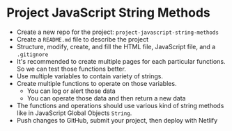# Project JavaScript String Methods

- Create a new repo for the project: `project-javascript-string-methods`
- Create a `README.md` file to describe the project
- Structure, modify, create, and fill the HTML file, JavaScript file, and a `.gitignore`
- It's recommended to create multiple pages for each particular functions. So we can test those functions better.
- Use multiple variables to contain variety of strings.
- Create multiple functions to operate on those variables.
  - You can log or alert those data
  - You can operate those data and then return a new data
- The functions and operations should use various kind of string methods like in JavaScript Global Objects `String`.
- Push changes to GitHub, submit your project, then deploy with Netlify
